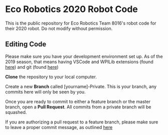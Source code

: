 # Eco Robotics 2020 Robot Code
This is the public repository for Eco Robotics Team 8016's robot code for their 2020 robot. Do not modify without permission.

## Editing Code
Please make sure you have your development environment set up. As of the 2019 season, that means having VSCode and WPILib extensions (found [here](https://wpilib.screenstepslive.com/s/currentCS/m/java/l/1027503-installing-c-and-java-development-tools-for-frc)) and git (found [here](https://git-scm.com/))

**Clone** the repository to your local computer.

Create a new **Branch** called [yourname]-Private. This is your branch, any commits here will only be seen by you. 

Once you are ready to commit to either a feature branch or the master branch, open a **Pull Request**. All commits from a private branch will be squashed. 

If you are authorizing a pull request to a feature branch, please make sure to leave a proper commit message, as outlined [here](https://chris.beams.io/posts/git-commit/#seven-rules)

